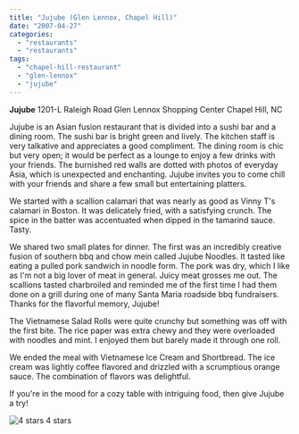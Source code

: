 ```yaml
---
title: "Jujube (Glen Lennox, Chapel Hill)"
date: "2007-04-27"
categories:
  - "restaurants"
  - "restaurants"
tags:
  - "chapel-hill-restaurant"
  - "glen-lennox"
  - "jujube"
---
```


**Jujube** 1201-L Raleigh Road Glen Lennox Shopping Center Chapel Hill, NC

Jujube is an Asian fusion restaurant that is divided into a sushi bar and a dining room. The sushi bar is bright green and lively. The kitchen staff is very talkative and appreciates a good compliment. The dining room is chic but very open; it would be perfect as a lounge to enjoy a few drinks with your friends. The burnished red walls are dotted with photos of everyday Asia, which is unexpected and enchanting. Jujube invites you to come chill with your friends and share a few small but entertaining platters.

We started with a scallion calamari that was nearly as good as Vinny T's calamari in Boston. It was delicately fried, with a satisfying crunch. The spice in the batter was accentuated when dipped in the tamarind sauce. Tasty.

We shared two small plates for dinner. The first was an incredibly creative fusion of southern bbq and chow mein called Jujube Noodles. It tasted like eating a pulled pork sandwich in noodle form. The pork was dry, which I like as I'm not a big lover of meat in general. Juicy meat grosses me out. The scallions tasted charbroiled and reminded me of the first time I had them done on a grill during one of many Santa Maria roadside bbq fundraisers. Thanks for the flavorful memory, Jujube!

The Vietnamese Salad Rolls were quite crunchy but something was off with the first bite. The rice paper was extra chewy and they were overloaded with noodles and mint. I enjoyed them but barely made it through one roll.

We ended the meal with Vietnamese Ice Cream and Shortbread. The ice cream was lightly coffee flavored and drizzled with a scrumptious orange sauce. The combination of flavors was delightful.

If you're in the mood for a cozy table with intriguing food, then give Jujube a try!




<div class="caption">

![4 stars](http://s3.amazonaws.com/thegourmez-wpmedia/2009/02/rating_truffle1.gif "rating_truffle1") 4 stars</div>

